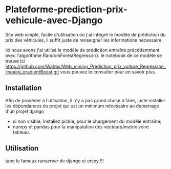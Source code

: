# Plateforme-prediction-prix-vehicule-avec-Django
Site web simple, facile d'utilisation où j'ai intégré le modèle de prédiction du prix des véhicules, il suffit juste de renseigner les informations necessaire.

Ici nous avons j'ai utilisé le modèle de prédiction entraîné précédemment avec l'algorithme RandomForestRegressor().
le notebook de ce modèle se trouve ici https://github.com/Wahbs/Web_mining_Prediction_prix_voiture_Regression_lineaire_gradientBoost.git
vous pouvez le consulter pour en savoir plus.
## Installation
Afin de procéder à l'utlisation, il n'y a pas grand chose à faire, juste installer les dépendances du projet qui est un minimum nécessaire au demarrage d'un projet django
- si non visible, installez pickle, pour le chargement du modèle entraîné;
- numpy et pandas pour la manipulation des vecteurs/matrix voire tableau.
## Utilisation
tape le fameux *runserver* de django et enjoy !!!
